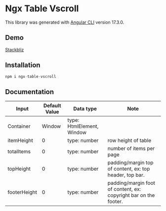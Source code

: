 # Ngx Table Vscroll

This library was generated with [Angular CLI](https://github.com/angular/angular-cli) version 17.3.0.




## Demo

[Stackbliz](https://stackblitz.com/edit/stackblitz-starters-bkmjum)

## Installation
```javascript
npm i ngx-table-vscroll
```
## Documentation

Input | Default Value | Data type | Note |
--- | --- | --- |---
Container | Window | type: HtmlElement, Window | |
itemHeight | 0 | type: number | row height of table  | 
totalItems | 0 | type: number | number of items per page | 
topHeight  | 0 | type: number | padding/margin top of content, ex: top header, top bar. |
footerHeight  | 0 | type: number | padding/margin foot of content, ex: copyright bar on the footer. |